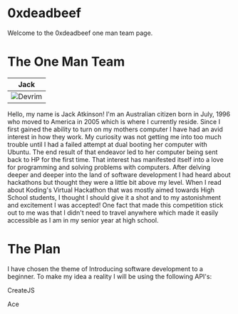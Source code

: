0xdeadbeef
================

Welcome to the 0xdeadbeef one man team page.

The One Man Team
===========================

| Jack
|---
| ![Devrim](https://pbs.twimg.com/profile_images/538533874096021504/0upJlJIl_400x400.jpeg)

Hello, my name is Jack Atkinson! I'm an Australian citizen born in July, 1996 who moved to America in 2005 which
is where I currently reside. Since I first gained the ability to turn on my mothers computer I have had an avid
interest in how they work. My curiosity was not getting me into too much trouble until I had a failed attempt at
dual booting her computer with Ubuntu. The end result of that endeavor led to her computer being sent back
to HP for the first time. That interest has manifested itself into a love for programming and solving problems
with computers. After delving deeper and deeper into the land of software development I had heard about hackathons
but thought they were a little bit above my level. When I read about Koding's Virtual Hackathon that was mostly
aimed towards High School students, I thought I should give it a shot and to my astonishment and excitement I was
accepted! One fact that made this competition stick out to me was that I didn't need to travel anywhere which made
it easily accessible as I am in my senior year at high school.


The Plan
========
I have chosen the theme of Introducing software development to a beginner. To make my idea a reality I will be
using the following API's:

CreateJS 

Ace

